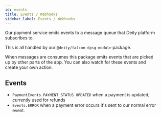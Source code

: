 ```yaml
---
id: events
title: Events / Webhooks
sidebar_label: Events / Webhooks
---
```


Our payment service emits events to a message queue that Deity platform subscribes to.

This is all handled by our `@deity/falcon-dpsg-module` package.

When messages are consumes this package emits events that are picked up by other parts of the app. You can also watch for these events and create your own action.

## Events

- `PaymentEvents.PAYMENT_STATUS_UPDATED` when a payment is updated, currently used for refunds
- `Events.ERROR` when a payment error occurs it's sent to our normal error event.
